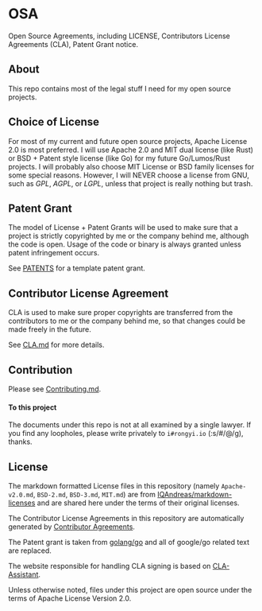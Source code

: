 # OSA

Open Source Agreements, including LICENSE, Contributors License Agreements (CLA), Patent Grant notice.

## About
This repo contains most of the legal stuff I need for my open source projects. 

## Choice of License
For most of my current and future open source projects, Apache License 2.0 is most preferred.
I will use Apache 2.0 and MIT dual license (like Rust) or BSD + Patent style license (like Go) for my future Go/Lumos/Rust projects.
I will probably also choose MIT License or BSD family licenses for some special reasons.
However, I will NEVER choose a license from GNU, such as _GPL_, _AGPL_, or _LGPL_,
unless that project is really nothing but trash.

## Patent Grant
The model of License + Patent Grants will be used to make sure that a project is strictly copyrighted by me or the company behind me, although the code is open. Usage of the code or binary is always granted unless patent infringement occurs.

See [PATENTS](PATENTS) for a template patent grant.

## Contributor License Agreement
CLA is used to make sure proper copyrights are transferred from the contributors to me or the company behind me, so that changes could be made freely in the future. 

See [CLA.md](CLA.md) for more details.


## Contribution
Please see [Contributing.md](Contributing.md).

#### To this project
The documents under this repo is not at all examined by a single lawyer. If you find any loopholes, please write privately to `i#rongyi.io` (:s/#/@/g), thanks.

## License
The markdown formatted License files in this repository (namely `Apache-v2.0.md`, `BSD-2.md`, `BSD-3.md`, `MIT.md`) are from [IQAndreas/markdown-licenses](https://github.com/IQAndreas/markdown-licenses) and are shared here under the terms of their original licenses.

The Contributor License Agreements in this repository are automatically generated by [Contributor Agreements](http://contributoragreements.org/).

The Patent grant is taken from [golang/go](https://github.com/golang/go) and all of google/go related text are replaced.

The website responsible for handling CLA signing is based on [CLA-Assistant](https://github.com/cla-assistant/cla-assistant).

Unless otherwise noted, files under this project are open source under the terms of Apache License Version 2.0.